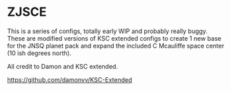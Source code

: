 # ZJSCE

This is a series of configs, totally early WIP and probably really buggy. These are modified versions of KSC extended configs to create 1 new base for the JNSQ planet pack and expand the included C Mcauliffe space center (10 ish degrees north).

All credit to Damon and KSC extended.

https://github.com/damonvv/KSC-Extended

